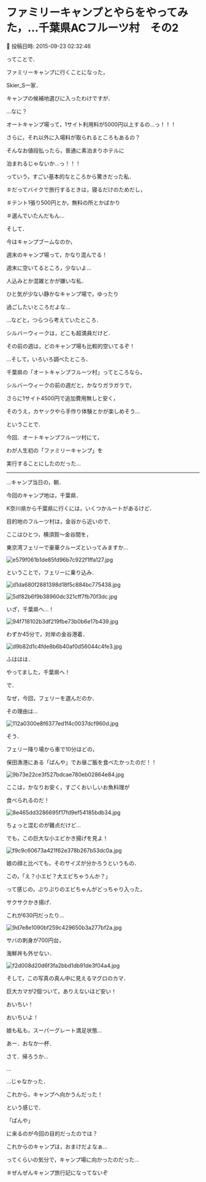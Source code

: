 # ファミリーキャンプとやらをやってみた，…千葉県ACフルーツ村　その2

📅 投稿日時: 2015-09-23 02:32:46

ってことで．


ファミリーキャンプに行くことになった，


Skier_S一家．


キャンプの候補地選びに入ったわけですが．





…なに？


オートキャンプ場って，1サイト利用料が5000円以上するの…っ！！！


さらに，それ以外に入場料が取られるところもあるの？


そんなお値段払ったら，普通に素泊まりホテルに


泊まれるじゃないか…っ！！！





っていう，すごい基本的なところから驚きだった私．


＃だってバイクで旅行するときは，寝るだけのためだし，


＃テント1張り500円とか，無料の所とかばかり


＃選んでいたんだもん…





そして．


今はキャンプブームなのか，


週末のキャンプ場って，かなり混んでる！


週末に空いてるところ，少ないよ…





人込みとか混雑とかが嫌いな私．


ひと気が少ない静かなキャンプ場で，ゆったり


過ごしたいところだよな…





…などと，つらつら考えていたところ．


シルバーウィークは，どこも超満員だけど．


その前の週は，どのキャンプ場も比較的空いてるぞ！





…そして，いろいろ調べたところ．


千葉県の「オートキャンプフルーツ村」ってところなら，


シルバーウィークの前の週だと，かなりガラガラで，


さらに1サイト4500円で追加費用無しと安く，


そのうえ，カヤックやら手作り体験とかが楽しめそう…





ということで．


今回．オートキャンプフルーツ村にて，


わが人生初の「ファミリーキャンプ」を


実行することにしたのだった…





----





…キャンプ当日の，朝．





今回のキャンプ地は，千葉県．


K奈川県から千葉県に行くには，いくつかルートがあるけど．


目的地のフルーツ村は，金谷から近いので．





ここはひとつ，横須賀～金谷間を，


東京湾フェリーで豪華クルーズといってみますか…




![e579f061b1de85fd96b7c922f1ffa127.jpg](images/e579f061b1de85fd96b7c922f1ffa127.jpg)




ということで，フェリーに乗り込み．




![d1da680f2881398d18f5c884bc775438.jpg](images/d1da680f2881398d18f5c884bc775438.jpg)









![5df82b6f9b38960dc321cff7fb70f3dc.jpg](images/5df82b6f9b38960dc321cff7fb70f3dc.jpg)




いざ，千葉県へ…！




![94f718102b3df219fbe73b0b6e17b439.jpg](images/94f718102b3df219fbe73b0b6e17b439.jpg)




わずか45分で，対岸の金谷港着．




![d9b82d1c4fde8b6b40af0d56044c4fe3.jpg](images/d9b82d1c4fde8b6b40af0d56044c4fe3.jpg)




ふははは．


やってました，千葉県へ！





で．


なぜ，今回，フェリーを選んだのか．


その理由は…




![112a0300e8f6377ed1f4c0037dcf960d.jpg](images/112a0300e8f6377ed1f4c0037dcf960d.jpg)




そう．


フェリー降り場から車で10分ほどの，


保田漁港にある「ばんや」でお昼ご飯を食べたかったのだ！！




![9b73e22ce3f527bdcae780eb02864e84.jpg](images/9b73e22ce3f527bdcae780eb02864e84.jpg)




ここは，かなりお安く，すごくおいしいお魚料理が


食べられるのだ！




![8e465dd3286695f17fd9ef54185bdb34.jpg](images/8e465dd3286695f17fd9ef54185bdb34.jpg)




ちょっと混むのが難点だけど…





でも，この巨大な小エビかき揚げを見よ！




![f9c9c60673a421f62e378b267b53dc0a.jpg](images/f9c9c60673a421f62e378b267b53dc0a.jpg)




娘の顔と比べても，そのサイズが分かろうというもの．


この，「え？小エビ？大エビちゃうんか？」


って感じの，ぷりぷりのエビちゃんがどっちゃり入った，


サクサクかき揚げ．


これが630円だったり…







![9d7e8e1090bf259c429650b3a277bf2a.jpg](images/9d7e8e1090bf259c429650b3a277bf2a.jpg)




サバの刺身が700円台，


海鮮丼も外せない．




![f2d008d20d6f3fa2bbd1db91de3f04a4.jpg](images/f2d008d20d6f3fa2bbd1db91de3f04a4.jpg)




そして，この写真の真ん中に見えるマグロのカマ．


巨大カマが2個ついて，ありえないほど安い！





おいちい！


おいちいよ！


娘も私も，スーパーグレート満足状態…





あー．おなか一杯．


さて．帰ろうか…


…


…じゃなかった．


これから，キャンプへ向かうんだった！





という感じで．


「ばんや」


に来るのが今回の目的だったのでは？





これからのキャンプは，おまけだよなぁ…


ってくらいの気分で，キャンプ場に向かったのだった…





＃ぜんぜんキャンプ旅行記になってないぞ
